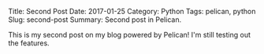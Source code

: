 Title: Second Post
Date: 2017-01-25
Category: Python
Tags: pelican, python
Slug: second-post
Summary: Second post in Pelican.

This is my second post on my blog powered by Pelican!  I'm still testing out
the features.
